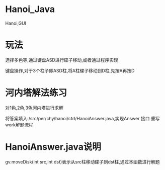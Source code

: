 # Hanoi_Java
Hanoi,GUI

# 玩法

选择多色等,通过键盘ASD进行碟子移动,或者通过程序实现

键盘操作,对于3个柱子即ASD柱,将A柱碟子移动到D柱,先按A再按D

# 河内塔解法练习

对1色,2色,3色河内塔进行求解

将答案填入:/src/per/chy/hanoi/ctrl/HanoiAnswer.java,实现Answer 接口 重写work解题流程

# HanoiAnswer.java说明

gv.moveDisk(int src,int dst)表示从src柱移动碟子到dst柱,通过本函数进行解题
